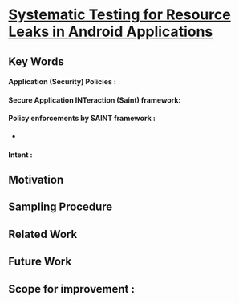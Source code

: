 # [Systematic Testing for Resource Leaks in Android Applications](http://web.cse.ohio-state.edu/presto/pubs/issre13.pdf)

## Key Words

#### Application (Security) Policies :


#### Secure Application INTeraction (Saint) framework:



#### Policy enforcements by SAINT framework : 
  * 

#### Intent : 

 
## Motivation


## Sampling Procedure 


## Related Work


## Future Work


## Scope for improvement :
